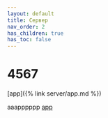 ```yaml
---
layout: default
title: Сервер
nav_order: 2
has_children: true
has_toc: false
---
```


# 4567
[app]({% link server/app.md %}) 

aaapppppp [app](@/server/app.md)